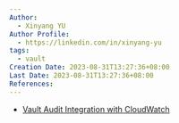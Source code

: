 ```yaml
---
Author:
  - Xinyang YU
Author Profile:
  - https://linkedin.com/in/xinyang-yu
tags:
  - vault
Creation Date: 2023-08-31T13:27:36+08:00
Last Date: 2023-08-31T13:27:36+08:00
References:
---
```



- [Vault Audit Integration with CloudWatch](https://nlbsg.udemy.com/course/integrating-hashicorp-vault-with-aws/learn/lecture/23688618#overview)
